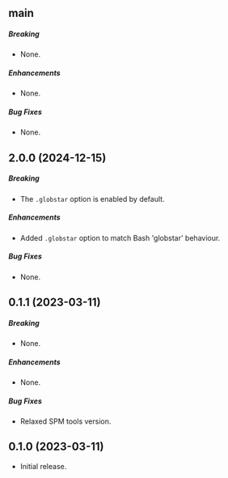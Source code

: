 ## main

##### Breaking

- None.

##### Enhancements

- None.

##### Bug Fixes

- None.

## 2.0.0 (2024-12-15)

##### Breaking

- The `.globstar` option is enabled by default.

##### Enhancements

- Added `.globstar` option to match Bash 'globstar' behaviour.

##### Bug Fixes

- None.

## 0.1.1 (2023-03-11)

##### Breaking

- None.

##### Enhancements

- None.

##### Bug Fixes

- Relaxed SPM tools version.

## 0.1.0 (2023-03-11)

- Initial release.
